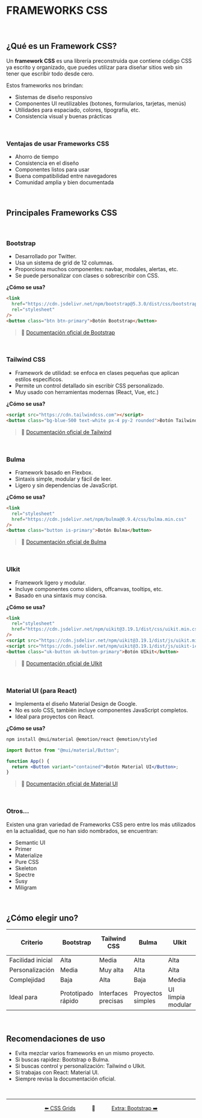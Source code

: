 # FRAMEWORKS CSS

<br>

## ¿Qué es un Framework CSS?

Un **framework CSS** es una librería preconstruida que contiene código CSS ya escrito y organizado, que puedes utilizar para diseñar sitios web sin tener que escribir todo desde cero.

Estos frameworks nos brindan:

- Sistemas de diseño responsivo
- Componentes UI reutilizables (botones, formularios, tarjetas, menús)
- Utilidades para espaciado, colores, tipografía, etc.
- Consistencia visual y buenas prácticas

<br>

### Ventajas de usar Frameworks CSS

- Ahorro de tiempo
- Consistencia en el diseño
- Componentes listos para usar
- Buena compatibilidad entre navegadores
- Comunidad amplia y bien documentada

<br>

## Principales Frameworks CSS

<br>

### Bootstrap

- Desarrollado por Twitter.
- Usa un sistema de grid de 12 columnas.
- Proporciona muchos componentes: navbar, modales, alertas, etc.
- Se puede personalizar con clases o sobrescribir con CSS.

**¿Cómo se usa?**

```html
<link
  href="https://cdn.jsdelivr.net/npm/bootstrap@5.3.0/dist/css/bootstrap.min.css"
  rel="stylesheet"
/>
<button class="btn btn-primary">Botón Bootstrap</button>
```

> 🔗 [Documentación oficial de Bootstrap](https://getbootstrap.com)

<br>

### Tailwind CSS

- Framework de utilidad: se enfoca en clases pequeñas que aplican estilos específicos.
- Permite un control detallado sin escribir CSS personalizado.
- Muy usado con herramientas modernas (React, Vue, etc.)

**¿Cómo se usa?**

```html
<script src="https://cdn.tailwindcss.com"></script>
<button class="bg-blue-500 text-white px-4 py-2 rounded">Botón Tailwind</button>
```

> 🔗 [Documentación oficial de Tailwind](https://tailwindcss.com)

<br>

### Bulma

- Framework basado en Flexbox.
- Sintaxis simple, modular y fácil de leer.
- Ligero y sin dependencias de JavaScript.

**¿Cómo se usa?**

```html
<link
  rel="stylesheet"
  href="https://cdn.jsdelivr.net/npm/bulma@0.9.4/css/bulma.min.css"
/>
<button class="button is-primary">Botón Bulma</button>
```

> 🔗 [Documentación oficial de Bulma](https://bulma.io)

<br>

### UIkit

- Framework ligero y modular.
- Incluye componentes como sliders, offcanvas, tooltips, etc.
- Basado en una sintaxis muy concisa.

**¿Cómo se usa?**

```html
<link
  rel="stylesheet"
  href="https://cdn.jsdelivr.net/npm/uikit@3.19.1/dist/css/uikit.min.css"
/>
<script src="https://cdn.jsdelivr.net/npm/uikit@3.19.1/dist/js/uikit.min.js"></script>
<script src="https://cdn.jsdelivr.net/npm/uikit@3.19.1/dist/js/uikit-icons.min.js"></script>
<button class="uk-button uk-button-primary">Botón UIkit</button>
```

> 🔗 [Documentación oficial de UIkit](https://getuikit.com)

<br>

### Material UI (para React)

- Implementa el diseño Material Design de Google.
- No es solo CSS, también incluye componentes JavaScript completos.
- Ideal para proyectos con React.

**¿Cómo se usa?**

```bash
npm install @mui/material @emotion/react @emotion/styled
```

```jsx
import Button from "@mui/material/Button";

function App() {
  return <Button variant="contained">Botón Material UI</Button>;
}
```

> 🔗 [Documentación oficial de Material UI](https://mui.com)

<br>

### Otros...

Existen una gran variedad de Frameworks CSS pero entre los más utilizados en la actualidad, que no han sido nombrados, se encuentran:

- Semantic UI
- Primer
- Materialize
- Pure CSS
- Skeleton
- Spectre
- Susy
- Miligram

<br>

## ¿Cómo elegir uno?

| Criterio          | Bootstrap          | Tailwind CSS        | Bulma             | UIkit             | Material UI (React)  |
| ----------------- | ------------------ | ------------------- | ----------------- | ----------------- | -------------------- |
| Facilidad inicial | Alta               | Media               | Alta              | Alta              | Media                |
| Personalización   | Media              | Muy alta            | Alta              | Alta              | Muy alta             |
| Complejidad       | Baja               | Alta                | Baja              | Media             | Alta                 |
| Ideal para        | Prototipado rápido | Interfaces precisas | Proyectos simples | UI limpia modular | Interfaces con React |

<br>

## Recomendaciones de uso

- Evita mezclar varios frameworks en un mismo proyecto.
- Si buscas rapidez: Bootstrap o Bulma.
- Si buscas control y personalización: Tailwind o UIkit.
- Si trabajas con React: Material UI.
- Siempre revisa la documentación oficial.

<br>
<hr>

<div align="center">
<a href="./grids.md">⬅️ CSS Grids</a>
	&#160;	&#160;	&#160;	&#160;	&#160;	🔸  &#160;	&#160;	&#160;	&#160;	&#160;
<a href="./bootstrap.md">Extra: Bootstrap ➡️</a>
</div>
